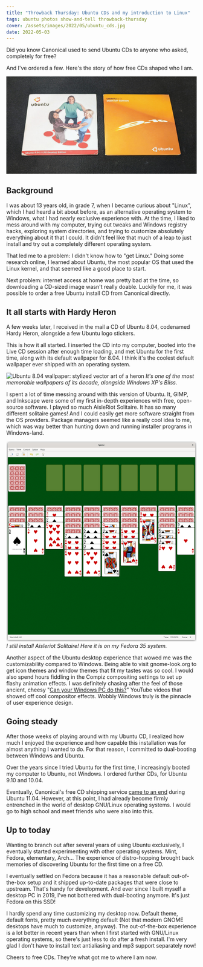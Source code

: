 ```yaml
---
title: "Throwback Thursday: Ubuntu CDs and my introduction to Linux"
tags: ubuntu photos show-and-tell throwback-thursday
cover: /assets/images/2022/05/ubuntu_cds.jpg
date: 2022-05-03
---
```


Did you know Canonical used to send Ubuntu CDs to anyone who asked, completely for free?
<!--more-->

And I've ordered a few. Here's the story of how free CDs shaped who I am.

![Ubuntu 8.04 and 9.10 CDs](/assets/images/2022/05/ubuntu_cds.jpg)

## Background
I was about 13 years old, in grade 7, when I became curious about "Linux", which I had heard a bit about before, as an alternative operating system to Windows, what I had nearly exclusive experience with. At the time, I liked to mess around with my computer, trying out tweaks and Windows registry hacks, exploring system directories, and trying to customize absolutely everything about it that I could. It didn't feel like that much of a leap to just install and try out a completely different operating system.

That led me to a problem: I didn't know how to "get Linux." Doing some research online, I learned about Ubuntu, the most popular OS that used the Linux kernel, and that seemed like a good place to start.

Next problem: internet access at home was pretty bad at the time, so downloading a CD-sized image wasn't really doable. Luckily for me, it was possible to order a free Ubuntu install CD from Canonical directly.

## It all starts with Hardy Heron
A few weeks later, I received in the mail a CD of Ubuntu 8.04, codenamed Hardy Heron, alongside a few Ubuntu logo stickers.

This is how it all started. I inserted the CD into my computer, booted into the Live CD session after enough time loading, and met Ubuntu for the first time, along with its default wallpaper for 8.04. I think it's the coolest default wallpaper ever shipped with an operating system.

![Ubuntu 8.04 wallpaper: stylized vector art of a heron](https://i.imgur.com/2cy9I.png)
*It's one of the most memorable wallpapers of its decade, alongside Windows XP's Bliss.*

I spent a lot of time messing around with this version of Ubuntu. It, GIMP, and Inkscape were some of my first in-depth experiences with free, open-source software. I played so much AisleRiot Solitaire. It has so many different solitaire games! And I could easily get more software straight from the OS providers. Package managers seemed like a really cool idea to me, which was way better than hunting down and running installer programs in Windows-land.

![Screenshot of Aisleriot Solitaire](/assets/images/2022/05/aisleriot.png)
*I still install Aisleriot Solitaire! Here it is on my Fedora 35 system.*

Another aspect of the Ubuntu desktop experience that wowed me was the customizability compared to Windows. Being able to visit gnome-look.org to get icon themes and window themes that fit my tastes was so cool. I would also spend hours fiddling in the Compiz compositing settings to set up flashy animation effects. I was definitely chasing after the feel of those ancient, cheesy "[Can your Windows PC do this?](https://youtu.be/FogIYtdJN4k)" YouTube videos that showed off cool compositor effects. Wobbly Windows truly is the pinnacle of user experience design.

## Going steady
After those weeks of playing around with my Ubuntu CD, I realized how much I enjoyed the experience and how capable this installation was for almost anything I wanted to do. For that reason, I committed to dual-booting between Windows and Ubuntu.

Over the years since I tried Ubuntu for the first time, I increasingly booted my computer to Ubuntu, not Windows. I ordered further CDs, for Ubuntu 9.10 and 10.04.

Eventually, Canonical's free CD shipping service [came to an end](https://ubuntu.com/blog/shipit-comes-to-an-end) during Ubuntu 11.04. However, at this point, I had already become firmly entrenched in the world of desktop GNU/Linux operating systems. I would go to high school and meet friends who were also into this.

## Up to today
Wanting to branch out after several years of using Ubuntu exclusively, I eventually started experimenting with other operating systems. Mint, Fedora, elementary, Arch… The experience of distro-hopping brought back memories of discovering Ubuntu for the first time on a free CD.

I eventually settled on Fedora because it has a reasonable default out-of-the-box setup and it shipped up-to-date packages that were close to upstream. That's handy for development. And ever since I built myself a desktop PC in 2019, I've not bothered with dual-booting anymore. It's just Fedora on this SSD!

I hardly spend any time customizing my desktop now. Default theme, default fonts, pretty much everything default (Not that modern GNOME desktops have much to customize, anyway). The out-of-the-box experience is a lot better in recent years than when I first started with GNU/Linux operating systems, so there's just less to do after a fresh install. I'm very glad I don't have to install text antialiasing and mp3 support separately now!

Cheers to free CDs. They're what got me to where I am now.
